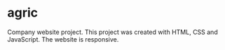 # agric
Company website project.
This project was created with HTML, CSS and JavaScript.
The website is responsive.

